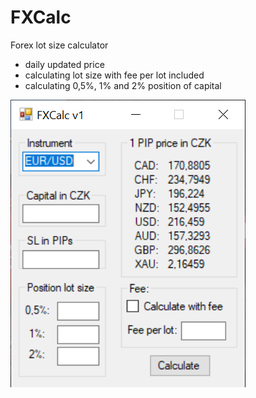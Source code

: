 # FXCalc
Forex lot size calculator
- daily updated price
- calculating lot size with fee per lot included
- calculating 0,5%, 1% and 2% position of capital

![alt text](https://github.com/moxissi/FXCalc/blob/main/image.png)
